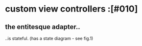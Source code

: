 # custom view controllers :[#010]

## the entitesque adapter..

..is stateful. (has a state diagram - see fig.1)

